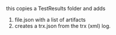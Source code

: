 
this copies a TestResults folder and adds
1. file.json with a list of artifacts
2. creates a trx.json from the trx (xml) log.

